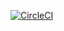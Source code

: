 [![CircleCI](https://dl.circleci.com/status-badge/img/circleci/Eh6nT7sa2gEJYjj4VDw8in/KciS6FikpK2YRp1HTPqfUH/tree/main.svg?style=svg)](https://dl.circleci.com/status-badge/redirect/circleci/Eh6nT7sa2gEJYjj4VDw8in/KciS6FikpK2YRp1HTPqfUH/tree/main)
